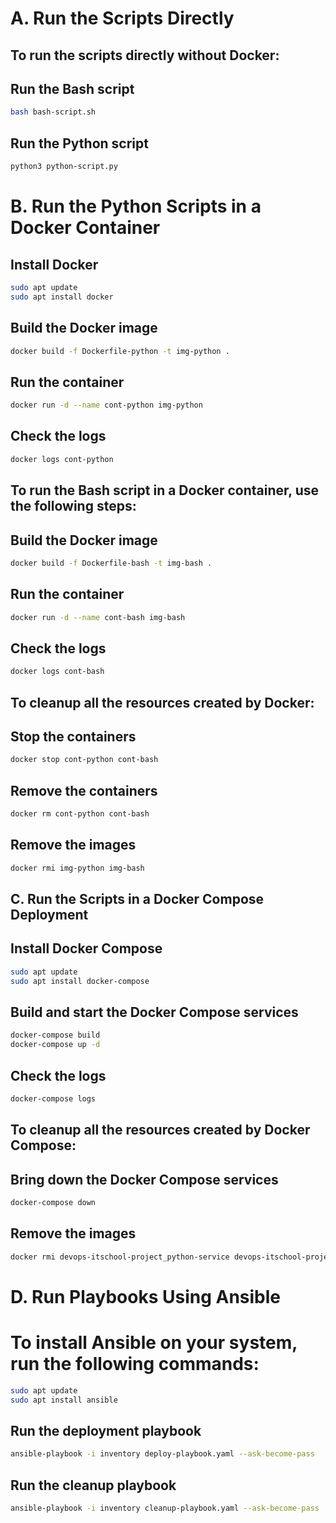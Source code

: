 # A. Run the Scripts Directly

## To run the scripts directly without Docker:


##  Run the Bash script

```bash
bash bash-script.sh
```

##  Run the Python script

```bash
python3 python-script.py
```


# B. Run the Python Scripts in a Docker Container

##  Install Docker

```bash
sudo apt update
sudo apt install docker
```



##  Build the Docker image

```bash
docker build -f Dockerfile-python -t img-python .
```

##  Run the container

```bash
docker run -d --name cont-python img-python
```

##  Check the logs

```bash
docker logs cont-python
```


##  To run the Bash script in a Docker container, use the following steps:


##  Build the Docker image

```bash
docker build -f Dockerfile-bash -t img-bash .
```

##  Run the container
```bash
docker run -d --name cont-bash img-bash
```

##  Check the logs

```bash
docker logs cont-bash
```
##  To cleanup all the resources created by Docker:

##  Stop the containers

```bash
docker stop cont-python cont-bash
```
##  Remove the containers

```bash
docker rm cont-python cont-bash
```

##  Remove the images

```bash
docker rmi img-python img-bash
```


## C. Run the Scripts in a Docker Compose Deployment

##  Install Docker Compose

```bash
sudo apt update
sudo apt install docker-compose
```


##  Build and start the Docker Compose services

```bash
docker-compose build
docker-compose up -d
```

##  Check the logs

```bash
docker-compose logs
```


## To cleanup all the resources created by Docker Compose:

##  Bring down the Docker Compose services

```bash
docker-compose down
```

##  Remove the images

```bash
docker rmi devops-itschool-project_python-service devops-itschool-project_bash-service
```

# D. Run Playbooks Using Ansible

# To install Ansible on your system, run the following commands:

```bash
sudo apt update
sudo apt install ansible
```

##  Run the deployment playbook

```bash
ansible-playbook -i inventory deploy-playbook.yaml --ask-become-pass
```

## Run the cleanup playbook

```bash
ansible-playbook -i inventory cleanup-playbook.yaml --ask-become-pass
```


